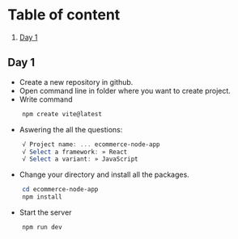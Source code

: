 # Table of content

1. [Day 1](#day-1)

## Day 1

- Create a new repository in github.
- Open command line in folder where you want to create project.
- Write command 
```powershell
    npm create vite@latest
```
- Aswering the all the questions:
```powershell
    √ Project name: ... ecommerce-node-app
    √ Select a framework: » React
    √ Select a variant: » JavaScript
```
- Change your directory and install all the packages.
```powershell
    cd ecommerce-node-app
    npm install
```
- Start the server
```powershell
    npm run dev
```